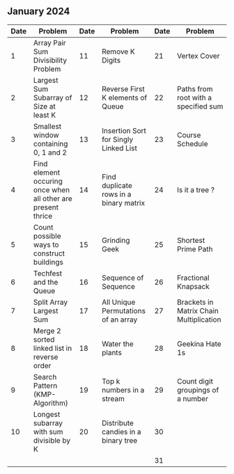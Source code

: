 ## January 2024

| Date | Problem                                                      | Date | Problem                                | Date | Problem                                 |
| ---- | ------------------------------------------------------------ | ---- | -------------------------------------- | ---- | --------------------------------------- |
| 1    | Array Pair Sum Divisibility Problem                          | 11   | Remove K Digits                        | 21   | Vertex Cover                            |
| 2    | Largest Sum Subarray of Size at least K                      | 12   | Reverse First K elements of Queue      | 22   | Paths from root with a specified sum    |
| 3    | Smallest window containing 0, 1 and 2                        | 13   | Insertion Sort for Singly Linked List  | 23   | Course Schedule                         |
| 4    | Find element occuring once when all other are present thrice | 14   | Find duplicate rows in a binary matrix | 24   | Is it a tree ?                          |
| 5    | Count possible ways to construct buildings                   | 15   | Grinding Geek                          | 25   | Shortest Prime Path                     |
| 6    | Techfest and the Queue                                       | 16   | Sequence of Sequence                   | 26   | Fractional Knapsack                     |
| 7    | Split Array Largest Sum                                      | 17   | All Unique Permutations of an array    | 27   | Brackets in Matrix Chain Multiplication |
| 8    | Merge 2 sorted linked list in reverse order                  | 18   | Water the plants                       | 28   | Geekina Hate 1s                         |
| 9    | Search Pattern (KMP-Algorithm)                               | 19   | Top k numbers in a stream              | 29   | Count digit groupings of a number       |
| 10   | Longest subarray with sum divisible by K                     | 20   | Distribute candies in a binary tree    | 30   |                                         |
|      |                                                              |      |                                        | 31   |                                         |

